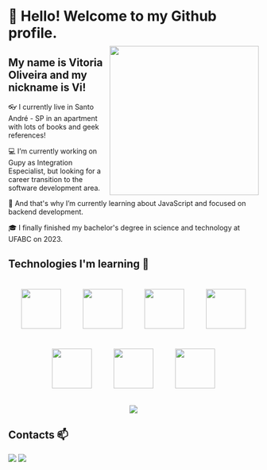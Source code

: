 # 👋 Hello! Welcome to my Github profile.
<img align="right" width="300px" style="margin-top:-10px" src="https://github.com/vitoriaoliveira27/vitoriaoliveira27/assets/25011189/ab76fadc-0674-4757-8cf8-095bc7ee5514" />

## My name is Vitoria Oliveira and my nickname is Vi!

:eyeglasses: I currently live in Santo André - SP in an apartment with lots of books and geek references!

:computer: I’m currently working on Gupy as Integration Especialist, but looking for a career transition to the software development area.

:book: And that's why I’m currently learning about JavaScript and focused on backend development.

:mortar_board: I finally finished my bachelor's degree in science and technology at UFABC on 2023.

## Technologies I'm learning :book:
<p align="center">
<img src="https://cdn.jsdelivr.net/gh/devicons/devicon@latest/icons/javascript/javascript-original.svg" width="80" height="80" vspace="20" hspace="20" />    <img src="https://cdn.jsdelivr.net/gh/devicons/devicon@latest/icons/nodejs/nodejs-original.svg" width="80" height="80" vspace="20" hspace="20" /> 
 <img src="https://cdn.jsdelivr.net/gh/devicons/devicon@latest/icons/mongodb/mongodb-original.svg" width="80" height="80" vspace="20" hspace="20" />
<img src="https://cdn.jsdelivr.net/gh/devicons/devicon@latest/icons/sqlite/sqlite-original.svg" width="80" height="80" vspace="20" hspace="20" /> 
<img src="https://cdn.jsdelivr.net/gh/devicons/devicon@latest/icons/sequelize/sequelize-plain-wordmark.svg" width="80" height="80" vspace="20" hspace="20" /> <img src="https://cdn.jsdelivr.net/gh/devicons/devicon@latest/icons/amazonwebservices/amazonwebservices-original-wordmark.svg" width="80" height="80" vspace="20" hspace="20" />
<img src="https://cdn.jsdelivr.net/gh/devicons/devicon@latest/icons/mongoose/mongoose-original-wordmark.svg" width="80" height="80" vspace="20" hspace="20" />        
</p>

<p align="center">
  <img src="https://github.com/vitoriaoliveira27/vitoriaoliveira27/assets/25011189/88747737-8e02-496b-aabb-2e0cc7531e42">
</p>

## Contacts 📫
<div>
<a href = "mailto:vitoriahta27@gmail.com"><img loading="lazy" src="https://img.shields.io/badge/Gmail-D14836?style=for-the-badge&logo=gmail&logoColor=white" target="_blank"></a>
<a href="https://www.linkedin.com/in/vitória-oliveira-1977151b2/" target="_blank"><img loading="lazy" src="https://img.shields.io/badge/-LinkedIn-%230077B5?style=for-the-badge&logo=linkedin&logoColor=white" target="_blank"></a>   
</div>
